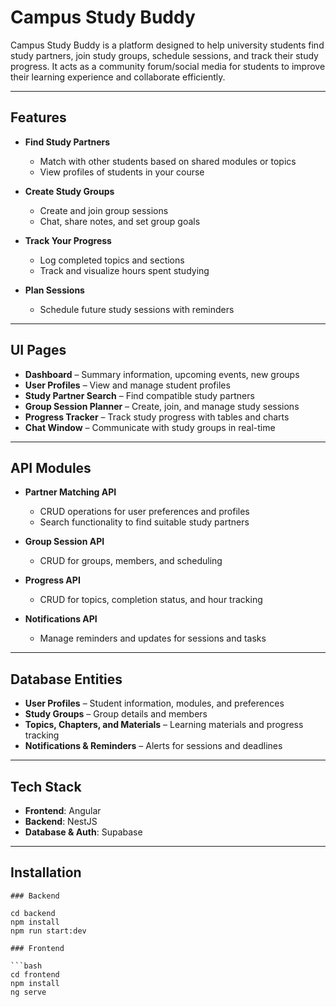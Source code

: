 # Campus Study Buddy

Campus Study Buddy is a platform designed to help university students find study partners, join study groups, schedule sessions, and track their study progress. It acts as a community forum/social media for students to improve their learning experience and collaborate efficiently.

---

## Features

- **Find Study Partners**
  - Match with other students based on shared modules or topics
  - View profiles of students in your course

- **Create Study Groups**
  - Create and join group sessions
  - Chat, share notes, and set group goals

- **Track Your Progress**
  - Log completed topics and sections
  - Track and visualize hours spent studying

- **Plan Sessions**
  - Schedule future study sessions with reminders

---

## UI Pages

- **Dashboard** – Summary information, upcoming events, new groups
- **User Profiles** – View and manage student profiles
- **Study Partner Search** – Find compatible study partners
- **Group Session Planner** – Create, join, and manage study sessions
- **Progress Tracker** – Track study progress with tables and charts
- **Chat Window** – Communicate with study groups in real-time

---

## API Modules

- **Partner Matching API**
  - CRUD operations for user preferences and profiles
  - Search functionality to find suitable study partners

- **Group Session API**
  - CRUD for groups, members, and scheduling

- **Progress API**
  - CRUD for topics, completion status, and hour tracking

- **Notifications API**
  - Manage reminders and updates for sessions and tasks

---

## Database Entities

- **User Profiles** – Student information, modules, and preferences
- **Study Groups** – Group details and members
- **Topics, Chapters, and Materials** – Learning materials and progress tracking
- **Notifications & Reminders** – Alerts for sessions and deadlines

---

## Tech Stack

- **Frontend**: Angular
- **Backend**: NestJS
- **Database & Auth**: Supabase

---

## Installation
```
### Backend

cd backend
npm install
npm run start:dev

### Frontend

```bash
cd frontend
npm install
ng serve

